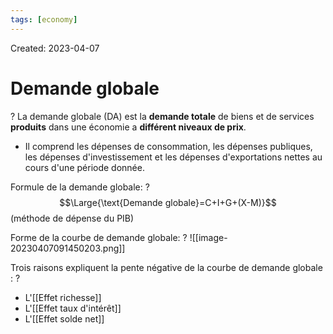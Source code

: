 ```yaml
---
tags: [economy] 
---
```

Created: 2023-04-07

# Demande globale
?
La demande globale (DA) est la **demande totale** de biens et de services **produits** dans une économie a **différent niveaux de prix**. 
- Il comprend les dépenses de consommation, les dépenses publiques, les dépenses d'investissement et les dépenses d'exportations nettes au cours d'une période donnée.
<!--SR:!2023-04-18,2,170-->

Formule de la demande globale:
?
$$\Large{\text{Demande globale}=C+I+G+(X-M)}$$
(méthode de dépense du PIB)
<!--SR:!2023-04-20,10,250-->

Forme de la courbe de demande globale:
?
![[image-20230407091450203.png]]
<!--SR:!2023-05-08,20,250-->

Trois raisons expliquent la pente négative de la courbe de demande globale :
?
- L'[[Effet richesse]]
- L'[[Effet taux d'intérêt]]
- L'[[Effet solde net]]
<!--SR:!2023-04-19,9,250-->